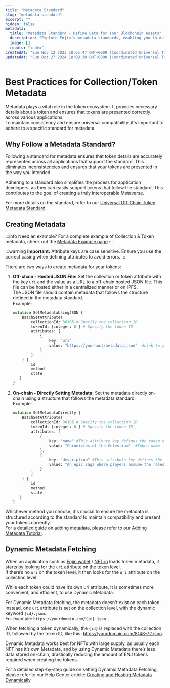 ```yaml
---
title: "Metadata Standard"
slug: "metadata-standard"
excerpt: ""
hidden: false
metadata: 
  title: "Metadata Standard - Define Data for Your Blockchain Assets"
  description: "Explore Enjin’s metadata standards, enabling you to define the characteristics of your blockchain tokens and enhance their utility within decentralized applications."
  image: []
  robots: "index"
createdAt: "Sun Nov 12 2023 18:05:47 GMT+0000 (Coordinated Universal Time)"
updatedAt: "Sun Oct 27 2024 18:09:38 GMT+0000 (Coordinated Universal Time)"
---
```

# Best Practices for Collection/Token Metadata

Metadata plays a vital role in the token ecosystem. It provides necessary details about a token and ensures that tokens are presented correctly across various applications.  
To maintain consistency and ensure universal compatibility, it's important to adhere to a specific standard for metadata.

## Why Follow a Metadata Standard?

Following a standard for metadata ensures that token details are accurately represented across all applications that support the standard. This eliminates inconsistencies and ensures that your tokens are presented in the way you intended. 

Adhering to a standard also simplifies the process for application developers, as they can easily support tokens that follow the standard. This contributes to the goal of creating a truly interoperable Metaverse.

For more details on the standard, refer to our [Universal Off-Chain Token Metadata Standard](https://enj.in/metadata).

## Creating Metadata

:::info Need an example?
For a complete example of Collection & Token metadata, check out the [Metadata Example page](doc:metadata-example)
:::

:::warning **Important:** Attribute keys are case sensitive.
Ensure you use the correct casing when defining attributes to avoid errors.
:::

There are two ways to create metadata for your tokens:

1. **Off-chain - Hosted JSON File:** Set the collection or token attribute with the key `uri` and the value as a URL to a off-chain hosted JSON file. This file can be hosted either in a centralized manner or on IPFS.  
   The JSON file should contain metadata that follows the structure defined in the metadata standard.  
   Example:
   ```graphql
   mutation SetMetadataUsingJSON {
       BatchSetAttribute(
           collectionId: 36105 # Specify the collection ID
           tokenId: {integer: 0 } # Specify the token ID
           attributes: [
               {
                   key: "uri"
                   value: "https://yourhost/metadata.json"  #Link to your hosted JSON file.
               }
           ]
       ) {
           id
           method
           state
      }
   }
   ```

2. **On-chain - Directly Setting Metadata:** Set the metadata directly on-chain using a structure that follows the metadata standard.  
   Example:
   ```graphql
   mutation SetMetadataDirectly {
       BatchSetAttribute(
           collectionId: 36105 # Specify the collection ID
           tokenId: {integer: 0 } # Specify the token ID
           attributes: [
               {
                   key: "name" #This attribute key defines the token name, following the metadata standard.
                   value: "Chronicles of the Celestium"  #Token name
               },
               {
                   key: "description" #This attribute key defines the token description, following the metadata standard.
                   value: "An epic saga where players assume the roles of intrepid tradesmiths, shaping destinies with fire and will across the star-woven expanses of the multiverse." #Token description
               }
           ]
       ) {
           id
           method
           state
      }
   }
   ```

Whichever method you choose, it's crucial to ensure the metadata is structured according to the standard to maintain compatibility and present your tokens correctly.  
For a detailed guide on adding metadata, please refer to our [Adding Metadata Tutorial](doc:adding-metadata).

## Dynamic Metadata Fetching

When an application such as [Enjin wallet](https://enj.in/wallet) / [NFT.io](https://nft.io) loads token metadata, it starts by looking for the `uri` attribute on the token level.  
If there’s no `uri` on the token level, it then looks for the `uri` attribute on the collection level.

While each token could have it’s own uri attribute, It is sometimes more convenient, and efficient, to use Dynamic Metadata.

For Dynamic Metadata fetching, the metadata doesn't exist on each token.  
Instead, one `uri` attribute is set on the collection level, with the dynamic keyword `{id}.json`.  
For example: `https://yourdomain.com/{id}.json`

When fetching a token dynamically, the `{id}` is replaced with the collection ID, followed by the token ID, like this: https://yourdomain.com/8143-72.json.

Dynamic Metadata works best for NFTs with large supply, as usually each NFT has it’s own Metadata, and by using Dynamic Metadata there’s less data stored on-chain, drastically reducing the amount of ENJ tokens required when creating the tokens.

For a detailed step-by-step guide on setting Dynamic Metadata Fetching, please refer to our Help Center article: [Creating and Hosting Metadata Dynamically](https://support.enjin.io/hc/en-gb/articles/16617419735314-Creating-and-Hosting-Metadata-Dynamically)
